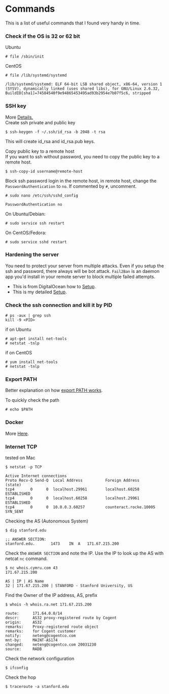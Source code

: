 # Commands

This is a list of useful commands that I found very handy in time. 

### Check if the OS is 32 or 62 bit

Ubuntu
```
# file /sbin/init
```
CentOS
```
# file /lib/systemd/systemd

/lib/systemd/systemd: ELF 64-bit LSB shared object, x86-64, version 1 (SYSV), dynamically linked (uses shared libs), for GNU/Linux 2.6.32, BuildID[sha1]=74584540f9e94865453495ad93b2954e7b07f5c6, stripped
```

### SSH key 

More <a href=https://www.digitalocean.com/community/tutorials/ssh-essentials-working-with-ssh-servers-clients-and-keys>Details.</a>  
Create ssh private and public key
```
$ ssh-keygen -f ~/.ssh/id_rsa -b 2048 -t rsa 
```
This will create id_rsa and id_rsa.pub keys. 

Copy public key to a remote host  
If you want to ssh without password, you need to copy the public key to a remote host. 
```
$ ssh-copy-id username@remote-host
```
Block ssh password login in the remote host, in remote host, change the `PasswordAuthentication` to `no`. If commented by `#`, uncomment. 
```
# sudo nano /etc/ssh/sshd_config

PasswordAuthentication no
```

On Ubuntu/Debian:
```
# sudo service ssh restart
```
On CentOS/Fedora:
```
# sudo service sshd restart
```

### Hardening the server

You need to protect your server from multiple attacks. Even if you setup the ssh and password, there always will be bot attack. `Fail2Ban` is an daemon app you'd install in your remote server to block multiple failed attempts.  

- This is from DigitalOcean how to <a href=https://www.linode.com/docs/security/securing-your-server/>Setup</a>.  
- This is my detailed <a href=https://github.com/kckenneth/Hardening/blob/master/README.md>Setup</a>.  

### Check the ssh connection and kill it by PID

```
# ps -aux | grep ssh
kill -9 <PID>
```
if on Ubuntu
```
# apt-get install net-tools
# netstat -tnlp
```
if on CentOS
```
# yum install net-tools
# netstat -tnlp
```
### Export PATH

Better explanation on how <a href=https://stackoverflow.com/questions/13978654/export-path-in-profile-on-mac>export PATH works</a>. 

To quickly check the path
```
# echo $PATH
```
### Docker

More <a href=https://github.com/kckenneth/Docker/blob/master/README.md>Here</a>.

### Internet TCP

tested on Mac
```
$ netstat -p TCP

Active Internet connections
Proto Recv-Q Send-Q  Local Address          Foreign Address        (state)    
tcp4       0      0  localhost.29961        localhost.60258        ESTABLISHED
tcp4       0      0  localhost.60258        localhost.29961        ESTABLISHED
tcp4       0      0  10.0.0.3.60257         counteract.rocke.10005 SYN_SENT 
```

Checking the AS (Autonomous System)

```
$ dig stanford.edu

;; ANSWER SECTION:
stanford.edu.		1473	IN	A	171.67.215.200
```
Check the `ANSWER SECTION` and note the IP. Use the IP to look up the AS with netcat `nc` command. 
```
$ nc whois.cymru.com 43
171.67.215.200

AS | IP | AS Name
32 | 171.67.215.200 | STANFORD - Stanford University, US
```
Find the Owner of the IP address, AS, prefix
```
$ whois -h whois.ra.net 171.67.215.200

route:      171.64.0.0/14
descr:      AS32 proxy-registered route by Cogent
origin:     AS32
remarks:    Proxy-registered route object
remarks:    for Cogent customer
notify:     neteng@cogentco.com
mnt-by:     MAINT-AS174
changed:    neteng@cogentco.com 20031230
source:     RADB
```

Check the network configuration
```
$ ifconfig
```

Check the hop
```
$ traceroute -a stanford.edu
```


